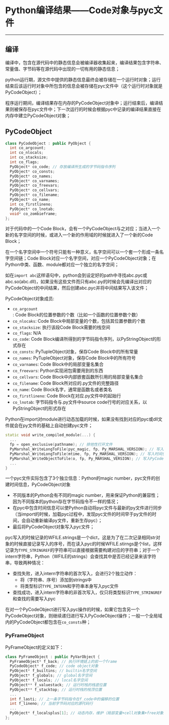 # **Python编译结果——Code对象与pyc文件**
***

## **编译**
编译中，包含在源代码中的静态信息会被编译器收集起来，编译结果包含字符串、常量值、字节码等在源代码中出现的一切有用的静态信息；

python运行期，源文件中提供的静态信息最终会被存储在一个运行时对象；运行结束后该运行时对象中所包含的信息会被存储在pyc文件中（这个运行时对象就是PyCodeObject）；

程序运行期间，编译结果存在内存的PyCodeObject对象中；运行结束后，编译结果则被保存在pyc文件中；下一次运行的时候会根据pyc中记录的编译结果直接在内存中建立PyCodeObject对象；

## **PyCodeObject**
```C++
class PyCodeObject : public PyObject {
  int co_argcount;
  int co_nlocals;
  int co_stacksize;
  int co_flags;
  PyObject* co_code; // 存放编译所生成的字节码指令序列
  PyObject* co_consts;
  PyObject* co_names;
  PyObject* co_varnames;
  PyObject* co_freevars;
  PyObject* co_cellvars;
  PyObject* co_filename;
  PyObject* co_name;
  int co_firstlineno;
  PyObject* co_lnotab;
  void* co_zombieframe;
};
```
对于代码中的一个Code Block，会有一个PyCodeObject与之对应；当进入一个新的名字空间的时候，或进入一个新的作用域的时候就进入了一个新的Code Block；

在一个名字空间中一个符号只能有一种意义，名字空间可以一个套一个形成一条名字空间链；Code Block对应一个名字空间，对应一个PyCodeObject对象；在Python中类、函数、module都对应一个独立的名字空间；

如在`import abc`这样语句中，python会到设定好的path中寻找abc.pyc或abc.so(abc.dll)，如果没有这些文件而只有abc.py的时候会先编译出对应的PyCodeObject的中间结果，然后创建abc.pyc并将中间结果写入该文件；

PyCodeObject对象成员:
  * `co_argcount`: Code Block的位置参数的个数（比如一个函数的位置参数个数）
  * `co_nlocaks`: Code Block中局部变量的个数，包括其位置参数的个数
  * `co_stacksize`: 执行该段Code Block需要的栈空间
  * `co_flags`: N/A
  * `co_code`: Code Block编译所得到的字节码指令序列，以PyStringObject的形式存在
  * `co_consts`: PyTupleObject对象，保存Code Block中的所有常量
  * `co_names`: PyTupleObject对象，保存Code Block中的所有符号
  * `co_varnames`: Code Block中的局部变量名集合
  * `co_freevars`: Python实现闭包需要用到的东西
  * `co_cellvars`: Code Block中内部嵌套函数所引用的局部变量名集合
  * `co_filename`: Code Block所对应的.py文件的完整路径
  * `co_name`: Code Block名字，通常是函数名或者类名
  * `co_firstlineno`: Code Block在对应.py文件中的起始行
  * `co_lnotab`: 字节码指令与.py文件中source code行号的对应关系，以PyStringObject的形式存在

Python在import对module进行动态加载的时候，如果没有找到对应的pyc或dll文件就会在py文件的基础上自动创建pyc文件；
```c++
static void write_compiled_module(...) {
  ...
  fp = open_exclusive(pathname); // 排他性打开文件
  PyMarshal_WriteLongToFile(pyc_magic, fp, Py_MARSHAL_VERSION); // 写入magic number
  PyMarshal_WriteLongToFile(mtime, fp, Py_MARSHAL_VERSION); // 写入时间信息
  PyMarshal_WriteObjectToFile(o, fp, Py_MARSHAL_VERSION); // 写入PyCodeObject对象
  ...
}
```

一个pyc文件实际包含了3个独立信息：Python的magic number，pyc文件的创建时间信息，PyCodeObject对象
  * 不同版本的Python会有不同的magic number，用来保证Python的兼容性；因为不同版本的python存在字节码指令不一样的情况；
  * 在pyc中包含时间信息可以使Python自动将pyc文件与最新的py文件进行同步（当import的时候，加载pyc过程中，发现pyc文件的时间早于py文件的时间，会自动重新编译py文件，重新生存pyc）；
  * 最后将PyCodeObject对象写入pyc文件；

pyc写入的时候记录的WFILE.strings是一个dict，这是为了在二次记录相同str对象的时候直接记录写入的序号，而在读入pyc的时候WFILE.stirngs是个list，这样记录为`TYPE_STRINGREF`的字符串可以直接根据需要构建对应的字符串；对于一个intern字符串，Python（WFILE的strings）会查找其中是否已经记录来该字符串，导致两种情况：
  * 查找失败，进入intern字符串的首次写入，会进行2个独立动作：
    - 将（字符串、序号）添加到strings中
    - 将类型标识`TYPE_INTERN`和字符串本身写入pyc文件
  * 查找成功，进入intern字符串的非首次写入，仅只将类型标识`TYPE_STRINGREF`和查找的需要写入pyc

在对一个PyCodeObject进行写入pyc操作的时候，如果它包含另一个PyCodeObject对象，则继续递归进行写入PyCodeObject操作；一般一个全局域内的PyCodeObject都包含在`co_consts`种；

### **PyFrameObject**
PyFrameObject的定义如下：
```C++
class PyFrameObject : public PyVarObject {
  PyFrameObject* f_back; // 执行环境链上的前一个frame
  PyCodeObject* f_code; // code object对象
  PyObject* f_builtins; // builtin名字空间
  PyObject* f_globals; // global名字空间
  PyObject* f_locals; // local名字空间
  PyObject** f_valuestack; // 运行时栈的栈底位置
  PyObject** f_stacktop; // 运行时栈的栈顶位置
  ...
  int f_lasti; // 上一条字节码指令在f_code中的偏移的位置
  int f_lineno; // 当前字节码对应的源代码行
  ...
  PyObject* f_localsplus[1]; // 动态内存，维护（局部变量+cell对象集+free对象集+运行时栈）所需的空间
};
```

